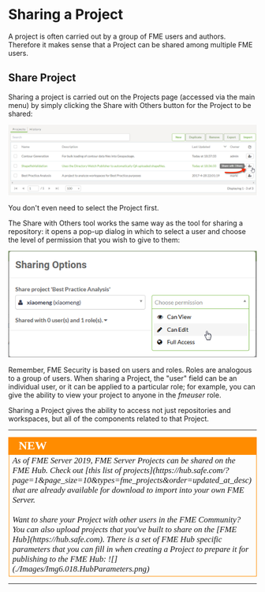 # Sharing a Project

A project is often carried out by a group of FME users and authors. Therefore it makes sense that a Project can be shared among multiple FME users.

## Share Project ##

Sharing a project is carried out on the Projects page (accessed via the main menu) by simply clicking the Share with Others button for the Project to be shared:

![](./Images/Img6.007.ShareProject.png)

You don't even need to select the Project first.

The Share with Others tool works the same way as the tool for sharing a repository: it opens a pop-up dialog in which to select a user and choose the level of permission that you wish to give to them:

![](./Images/Img6.008.ShareWithUser.png)

Remember, FME Security is based on users and roles. Roles are analogous to a group of users. When sharing a Project, the "user" field can be an individual user, or it can be applied to a particular role; for example, you can give the ability to view your project to anyone in the *fmeuser* role.

Sharing a Project gives the ability to access not just repositories and workspaces, but all of the components related to that Project.

---

<!--New Section-->

<table style="border-spacing: 0px">
<tr>
<td style="vertical-align:middle;background-color:darkorange;border: 2px solid darkorange">
<i class="fa fa-bolt fa-lg fa-pull-left fa-fw" style="color:white;padding-right: 12px;vertical-align:text-top"></i>
<span style="color:white;font-size:x-large;font-weight: bold;font-family:serif">NEW</span>
</td>
</tr>

<tr>
<td style="border: 1px solid darkorange">
<span style="font-family:serif; font-style:italic; font-size:larger">
As of FME Server 2019, FME Server Projects can be shared on the FME Hub.  Check out [this list of projects](https://hub.safe.com/?page=1&page_size=10&types=fme_projects&order=updated_at_desc) that are already available for download to import into your own FME Server.
<br/>
<br/>
Want to share your Project with other users in the FME Community? You can also upload projects that you've built to share on the [FME Hub](https://hub.safe.com). There is a set of FME Hub specific parameters that you can fill in when creating a Project to prepare it for publishing to the FME Hub:
![](./Images/Img6.018.HubParameters.png)

</span>
</td>
</tr>
</table>

---

